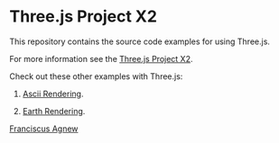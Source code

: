 Three.js Project X2
====================

This repository contains the source code examples for using Three.js.

For more information see the [Three.js Project X2](https://franciscusagnew.github.io/three-js-project-x2/).

Check out these other examples with Three.js:

1. [Ascii Rendering](https://franciscusagnew.github.io/three-js-project-x2/ascii-render.html).

2. [Earth Rendering](https://franciscusagnew.github.io/three-js-project-x2/hello-world.html).

[Franciscus Agnew](http://www.franciscusagnew.com)